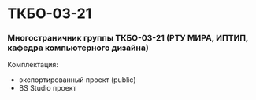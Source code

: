 # ТКБО-03-21
### Многостраничник группы ТКБО-03-21 (РТУ МИРА, ИПТИП, кафедра компьютерного дизайна)

Комплектация:
- экспортированный проект (public)
- BS Studio проект
